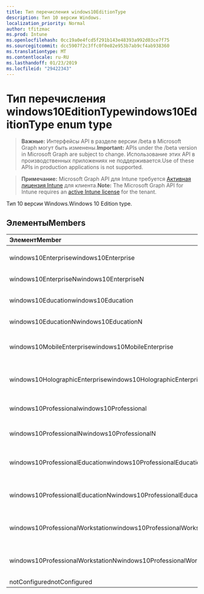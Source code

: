 ```yaml
---
title: Тип перечисления windows10EditionType
description: Тип 10 версии Windows.
localization_priority: Normal
author: tfitzmac
ms.prod: Intune
ms.openlocfilehash: 0cc19a0e4fcd5f291b143e48393a992d03ce7f75
ms.sourcegitcommit: dcc5907f2c3ffc0f0e82e953b7ab9cf4ab938360
ms.translationtype: MT
ms.contentlocale: ru-RU
ms.lasthandoff: 01/23/2019
ms.locfileid: "29422343"
---
```

# <a name="windows10editiontype-enum-type"></a><span data-ttu-id="7d5ee-103">Тип перечисления windows10EditionType</span><span class="sxs-lookup"><span data-stu-id="7d5ee-103">windows10EditionType enum type</span></span>

> <span data-ttu-id="7d5ee-104">**Важные:** Интерфейсы API в разделе версии /beta в Microsoft Graph могут быть изменены.</span><span class="sxs-lookup"><span data-stu-id="7d5ee-104">**Important:** APIs under the /beta version in Microsoft Graph are subject to change.</span></span> <span data-ttu-id="7d5ee-105">Использование этих API в производственных приложениях не поддерживается.</span><span class="sxs-lookup"><span data-stu-id="7d5ee-105">Use of these APIs in production applications is not supported.</span></span>

> <span data-ttu-id="7d5ee-106">**Примечание:** Microsoft Graph API для Intune требуется [Активная лицензия Intune](https://go.microsoft.com/fwlink/?linkid=839381) для клиента.</span><span class="sxs-lookup"><span data-stu-id="7d5ee-106">**Note:** The Microsoft Graph API for Intune requires an [active Intune license](https://go.microsoft.com/fwlink/?linkid=839381) for the tenant.</span></span>

<span data-ttu-id="7d5ee-107">Тип 10 версии Windows.</span><span class="sxs-lookup"><span data-stu-id="7d5ee-107">Windows 10 Edition type.</span></span>

## <a name="members"></a><span data-ttu-id="7d5ee-108">Элементы</span><span class="sxs-lookup"><span data-stu-id="7d5ee-108">Members</span></span>
|<span data-ttu-id="7d5ee-109">Элемент</span><span class="sxs-lookup"><span data-stu-id="7d5ee-109">Member</span></span>|<span data-ttu-id="7d5ee-110">Значение</span><span class="sxs-lookup"><span data-stu-id="7d5ee-110">Value</span></span>|<span data-ttu-id="7d5ee-111">Описание</span><span class="sxs-lookup"><span data-stu-id="7d5ee-111">Description</span></span>|
|:---|:---|:---|
|<span data-ttu-id="7d5ee-112">windows10Enterprise</span><span class="sxs-lookup"><span data-stu-id="7d5ee-112">windows10Enterprise</span></span>|<span data-ttu-id="7d5ee-113">0</span><span class="sxs-lookup"><span data-stu-id="7d5ee-113">0</span></span>|<span data-ttu-id="7d5ee-114">Windows 10 Enterprise</span><span class="sxs-lookup"><span data-stu-id="7d5ee-114">Windows 10 Enterprise</span></span>|
|<span data-ttu-id="7d5ee-115">windows10EnterpriseN</span><span class="sxs-lookup"><span data-stu-id="7d5ee-115">windows10EnterpriseN</span></span>|<span data-ttu-id="7d5ee-116">1</span><span class="sxs-lookup"><span data-stu-id="7d5ee-116">1</span></span>|<span data-ttu-id="7d5ee-117">EnterpriseN Windows 10</span><span class="sxs-lookup"><span data-stu-id="7d5ee-117">Windows 10 EnterpriseN</span></span>|
|<span data-ttu-id="7d5ee-118">windows10Education</span><span class="sxs-lookup"><span data-stu-id="7d5ee-118">windows10Education</span></span>|<span data-ttu-id="7d5ee-119">2</span><span class="sxs-lookup"><span data-stu-id="7d5ee-119">2</span></span>|<span data-ttu-id="7d5ee-120">Windows 10 образования</span><span class="sxs-lookup"><span data-stu-id="7d5ee-120">Windows 10 Education</span></span>|
|<span data-ttu-id="7d5ee-121">windows10EducationN</span><span class="sxs-lookup"><span data-stu-id="7d5ee-121">windows10EducationN</span></span>|<span data-ttu-id="7d5ee-122">3</span><span class="sxs-lookup"><span data-stu-id="7d5ee-122">3</span></span>|<span data-ttu-id="7d5ee-123">EducationN Windows 10</span><span class="sxs-lookup"><span data-stu-id="7d5ee-123">Windows 10 EducationN</span></span>|
|<span data-ttu-id="7d5ee-124">windows10MobileEnterprise</span><span class="sxs-lookup"><span data-stu-id="7d5ee-124">windows10MobileEnterprise</span></span>|<span data-ttu-id="7d5ee-125">4</span><span class="sxs-lookup"><span data-stu-id="7d5ee-125">4</span></span>|<span data-ttu-id="7d5ee-126">Windows 10 мобильных устройств предприятия</span><span class="sxs-lookup"><span data-stu-id="7d5ee-126">Windows 10 Mobile Enterprise</span></span>|
|<span data-ttu-id="7d5ee-127">windows10HolographicEnterprise</span><span class="sxs-lookup"><span data-stu-id="7d5ee-127">windows10HolographicEnterprise</span></span>|<span data-ttu-id="7d5ee-128">5</span><span class="sxs-lookup"><span data-stu-id="7d5ee-128">5</span></span>|<span data-ttu-id="7d5ee-129">Windows 10 голографическая Enterprise</span><span class="sxs-lookup"><span data-stu-id="7d5ee-129">Windows 10 Holographic Enterprise</span></span>|
|<span data-ttu-id="7d5ee-130">windows10Professional</span><span class="sxs-lookup"><span data-stu-id="7d5ee-130">windows10Professional</span></span>|<span data-ttu-id="7d5ee-131">6</span><span class="sxs-lookup"><span data-stu-id="7d5ee-131">6</span></span>|<span data-ttu-id="7d5ee-132">Профессиональный Windows 10</span><span class="sxs-lookup"><span data-stu-id="7d5ee-132">Windows 10 Professional</span></span>|
|<span data-ttu-id="7d5ee-133">windows10ProfessionalN</span><span class="sxs-lookup"><span data-stu-id="7d5ee-133">windows10ProfessionalN</span></span>|<span data-ttu-id="7d5ee-134">7</span><span class="sxs-lookup"><span data-stu-id="7d5ee-134">7</span></span>|<span data-ttu-id="7d5ee-135">ProfessionalN Windows 10</span><span class="sxs-lookup"><span data-stu-id="7d5ee-135">Windows 10 ProfessionalN</span></span>|
|<span data-ttu-id="7d5ee-136">windows10ProfessionalEducation</span><span class="sxs-lookup"><span data-stu-id="7d5ee-136">windows10ProfessionalEducation</span></span>|<span data-ttu-id="7d5ee-137">8</span><span class="sxs-lookup"><span data-stu-id="7d5ee-137">8</span></span>|<span data-ttu-id="7d5ee-138">Профессиональный Education Windows 10</span><span class="sxs-lookup"><span data-stu-id="7d5ee-138">Windows 10 Professional Education</span></span>|
|<span data-ttu-id="7d5ee-139">windows10ProfessionalEducationN</span><span class="sxs-lookup"><span data-stu-id="7d5ee-139">windows10ProfessionalEducationN</span></span>|<span data-ttu-id="7d5ee-140">9</span><span class="sxs-lookup"><span data-stu-id="7d5ee-140">9</span></span>|<span data-ttu-id="7d5ee-141">Профессиональный EducationN Windows 10</span><span class="sxs-lookup"><span data-stu-id="7d5ee-141">Windows 10 Professional EducationN</span></span>|
|<span data-ttu-id="7d5ee-142">windows10ProfessionalWorkstation</span><span class="sxs-lookup"><span data-stu-id="7d5ee-142">windows10ProfessionalWorkstation</span></span>|<span data-ttu-id="7d5ee-143">10</span><span class="sxs-lookup"><span data-stu-id="7d5ee-143">10</span></span>|<span data-ttu-id="7d5ee-144">Windows 10 Professional для рабочих станций</span><span class="sxs-lookup"><span data-stu-id="7d5ee-144">Windows 10 Professional for Workstations</span></span>|
|<span data-ttu-id="7d5ee-145">windows10ProfessionalWorkstationN</span><span class="sxs-lookup"><span data-stu-id="7d5ee-145">windows10ProfessionalWorkstationN</span></span>|<span data-ttu-id="7d5ee-146">11</span><span class="sxs-lookup"><span data-stu-id="7d5ee-146">11</span></span>|<span data-ttu-id="7d5ee-147">Windows 10 Professional для рабочих станций N</span><span class="sxs-lookup"><span data-stu-id="7d5ee-147">Windows 10 Professional for Workstations N</span></span>|
|<span data-ttu-id="7d5ee-148">notConfigured</span><span class="sxs-lookup"><span data-stu-id="7d5ee-148">notConfigured</span></span>|<span data-ttu-id="7d5ee-149">12</span><span class="sxs-lookup"><span data-stu-id="7d5ee-149">12</span></span>|<span data-ttu-id="7d5ee-150">NotConfigured</span><span class="sxs-lookup"><span data-stu-id="7d5ee-150">NotConfigured</span></span>|




